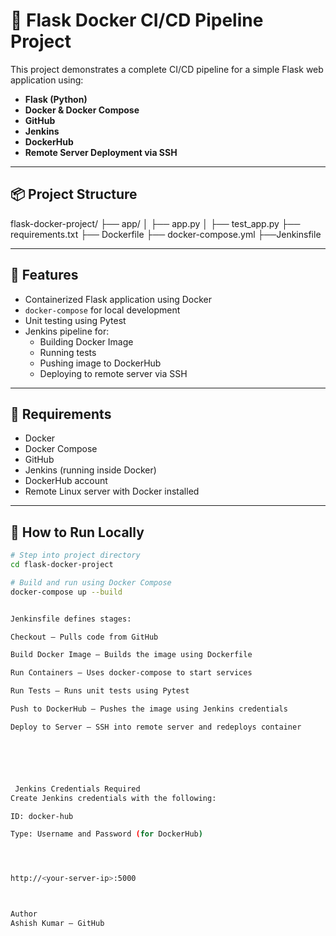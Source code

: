 # 🐳 Flask Docker CI/CD Pipeline Project

This project demonstrates a complete CI/CD pipeline for a simple Flask web application using:

- **Flask (Python)**
- **Docker & Docker Compose**
- **GitHub**
- **Jenkins**
- **DockerHub**
- **Remote Server Deployment via SSH**

---

## 📦 Project Structure



flask-docker-project/
   ├── app/ │ 
     ├── app.py │ 
     ├── test_app.py
     ├── requirements.txt
     ├── Dockerfile 
 ├── docker-compose.yml
 ├──Jenkinsfile


---

## 🚀 Features

- Containerized Flask application using Docker
- `docker-compose` for local development
- Unit testing using Pytest
- Jenkins pipeline for:
  - Building Docker Image
  - Running tests
  - Pushing image to DockerHub
  - Deploying to remote server via SSH

---

## 🧰 Requirements

- Docker
- Docker Compose
- GitHub
- Jenkins (running inside Docker)
- DockerHub account
- Remote Linux server with Docker installed

---

## 🔧 How to Run Locally

```bash
# Step into project directory
cd flask-docker-project

# Build and run using Docker Compose
docker-compose up --build


Jenkinsfile defines stages:

Checkout – Pulls code from GitHub

Build Docker Image – Builds the image using Dockerfile

Run Containers – Uses docker-compose to start services

Run Tests – Runs unit tests using Pytest

Push to DockerHub – Pushes the image using Jenkins credentials

Deploy to Server – SSH into remote server and redeploys container






 Jenkins Credentials Required
Create Jenkins credentials with the following:

ID: docker-hub

Type: Username and Password (for DockerHub)




http://<your-server-ip>:5000



Author
Ashish Kumar – GitHub

